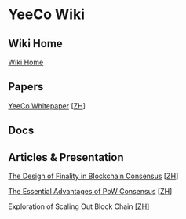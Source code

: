 # YeeCo Wiki

## Wiki Home
[Wiki Home](https://github.com/yeeco/wiki/wiki)

## Papers
[YeeCo Whitepaper](./papers/YeeCo_Whitepaper_V0.2_en.pdf) [[ZH](./papers/YeeCo_Whitepaper_V0.2.pdf)]

## Docs

## Articles & Presentation

[The Design of Finality in Blockchain Consensus](./articles/design_of_finality_in_blockchain_consensus_en.md) [[ZH](./articles/design_of_finality_in_blockchain_consensus.md)] 

[The Essential Advantages of PoW Consensus](articles/the_essential_advantages_of_pow_consensus_en.md) [[ZH](./articles/the_essential_advantages_of_pow_consensus.md)] 

Exploration of Scaling Out Block Chain [[ZH]](./articles/exploration_of_scaling_out_block_chain.pdf)

 
